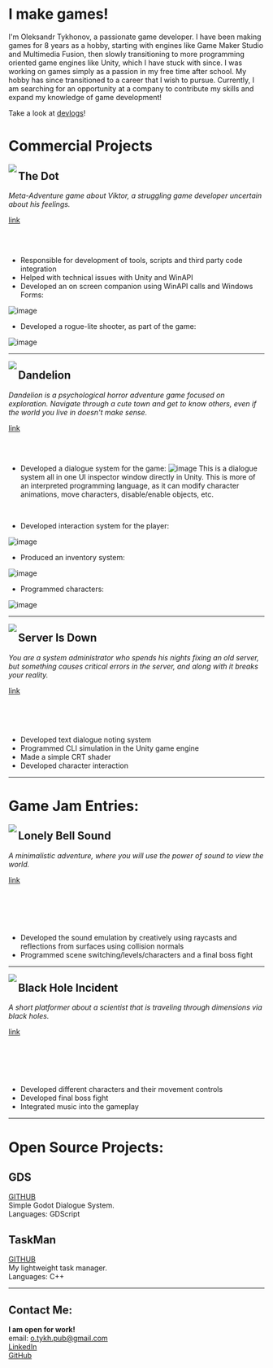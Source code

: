 # I make games!

I'm Oleksandr Tykhonov, a passionate game developer. I have been making games for 8 years as a hobby, starting with engines like Game Maker Studio and Multimedia Fusion, then slowly transitioning to more programming oriented game engines like Unity, which I have stuck with since. I was working on games simply as a passion in my free time after school. My hobby has since transitioned to a career that I wish to pursue. Currently, I am searching for an opportunity at a company to contribute my skills and expand my knowledge of game development! 

Take a look at [devlogs](devlogs.md)!

# Commercial Projects

<img align="left" src="https://github.com/otykh/otykh.github.io/assets/102185236/921c86cd-8a17-43ca-80cf-75cde20b9c6d" />

## The Dot
*Meta-Adventure game about Viktor, a struggling game developer uncertain about his feelings.*

[link](https://store.steampowered.com/app/2113680/The_Dot/)

<br/><br/>

* Responsible for development of tools, scripts and third party code integration
* Helped with technical issues with Unity and WinAPI
* Developed an on screen companion using WinAPI calls and Windows Forms:

![image](https://github.com/otykh/otykh.github.io/assets/102185236/e2f10eae-9514-4d77-bb61-248026f3baf1)

* Developed a rogue-lite shooter, as part of the game:

![image](https://github.com/otykh/otykh.github.io/assets/102185236/9013e223-a867-4ecc-9a57-3d48f44de0f2)


---

<img align="left" src="https://github.com/otykh/otykh.github.io/assets/102185236/f16f52fc-9f4f-4835-8a4f-322f6af51b11" />

## Dandelion
*Dandelion is a psychological horror adventure game focused on exploration. Navigate through a cute town and get to know others, even if the world you live in doesn't make sense.*

[link](https://store.steampowered.com/app/1683500/Dandelion/)

<br/><br/>

* Developed a dialogue system for the game:
  ![image](https://github.com/otykh/otykh.github.io/assets/102185236/e821b011-60b0-4c26-b69c-e95b2cbf47e1)
  This is a dialogue system all in one UI inspector window directly in Unity. This is more of an interpreted programming language, as it can modify character animations, move characters, disable/enable objects, etc.
<br>

* Developed interaction system for the player:

![image](https://github.com/otykh/otykh.github.io/assets/102185236/298c4a64-2cf4-4a94-82f0-bd9d2f745104)

* Produced an inventory system:

![image](https://github.com/otykh/otykh.github.io/assets/102185236/f4a135a8-730b-4c1b-8ac1-ee8cffe112fb)
* Programmed characters:

![image](https://github.com/otykh/otykh.github.io/assets/102185236/a15bdbaf-2b96-4174-ab3e-70d588c05f0d)


---

<img align="left" src="https://github.com/otykh/otykh.github.io/assets/102185236/aabc484d-12b2-4add-be78-5f4acf2a46b3" />

## Server Is Down
*You are a system administrator who spends his nights fixing an old server, but something causes critical errors in the server, and along with it breaks your reality.*

[link](https://store.steampowered.com/app/1377850/Server_is_Down/)

<br/><br/><br/>

* Developed text dialogue noting system
* Programmed CLI simulation in the Unity game engine
* Made a simple CRT shader
* Developed character interaction

---

# Game Jam Entries:

<img align="left" src="https://github.com/otykh/otykh.github.io/assets/102185236/55e88afd-4d89-4eca-a1dd-721d93652713" />

## Lonely Bell Sound

*A minimalistic adventure, where you will use the power of sound to view the world.*

[link](https://alextykh.itch.io/lonely-bell-sound)

<br/><br/><br/><br/>

* Developed the sound emulation by creatively using raycasts and reflections from surfaces using collision normals
* Programmed scene switching/levels/characters and a final boss fight

---

<img align="left" src="https://github.com/otykh/otykh.github.io/assets/102185236/a22d5fff-97a3-45ea-b980-bc9d5f100cfd" />

## Black Hole Incident

*A short platformer about a scientist that is traveling through dimensions via black holes.*

[link](https://alextykh.itch.io/black-hole-incident)

<br/><br/><br/><br/>

* Developed different characters and their movement controls
* Developed final boss fight
* Integrated music into the gameplay

---

# Open Source Projects:

## GDS
[GITHUB](https://github.com/otykh/gds)\
Simple Godot Dialogue System.\
Languages: GDScript

## TaskMan
[GITHUB](https://github.com/otykh/TaskMan)\
My lightweight task manager.\
Languages: C++

---

## Contact Me:
**I am open for work!**\
email: [o.tykh.pub@gmail.com](mailto:o.tykh.pub@gmail.com)\
[LinkedIn](https://www.linkedin.com/in/oleksandr-tykhonov-b12981246/)\
[GitHub](https://github.com/otykh)

